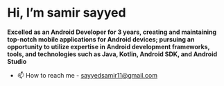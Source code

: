  # Hi, I’m samir sayyed
**Excelled as an Android Developer for 3
years, creating and maintaining top-notch 
mobile applications for Android devices;
pursuing an opportunity to utilize
expertise in Android development 
frameworks, tools, and technologies such 
as Java, Kotlin, Android SDK, and Android 
Studio**
- 📫 How to reach me - sayyedsamir11@gmail.com

<!---
samir-sayyed/samir-sayyed is a ✨ special ✨ repository because its `README.md` (this file) appears on your GitHub profile.
You can click the Preview link to take a look at your changes.
--->
